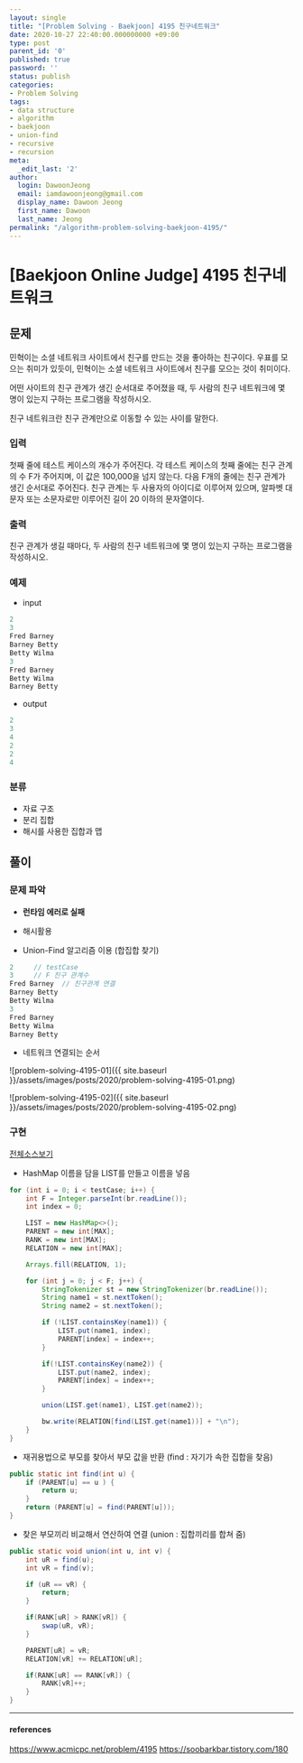 ```yaml
---
layout: single
title: "[Problem Solving - Baekjoon] 4195 친구네트워크"
date: 2020-10-27 22:40:00.000000000 +09:00
type: post
parent_id: '0'
published: true
password: ''
status: publish
categories:
- Problem Solving
tags:
- data structure
- algorithm
- baekjoon
- union-find
- recursive
- recursion
meta:
  _edit_last: '2'
author:
  login: DawoonJeong
  email: iamdawoonjeong@gmail.com
  display_name: Dawoon Jeong
  first_name: Dawoon
  last_name: Jeong
permalink: "/algorithm-problem-solving-baekjoon-4195/"
---
```

# [Baekjoon Online Judge] 4195 친구네트워크

## 문제
민혁이는 소셜 네트워크 사이트에서 친구를 만드는 것을 좋아하는 친구이다. 우표를 모으는 취미가 있듯이, 민혁이는 소셜 네트워크 사이트에서 친구를 모으는 것이 취미이다.

어떤 사이트의 친구 관계가 생긴 순서대로 주어졌을 때, 두 사람의 친구 네트워크에 몇 명이 있는지 구하는 프로그램을 작성하시오.

친구 네트워크란 친구 관계만으로 이동할 수 있는 사이를 말한다.

### 입력
첫째 줄에 테스트 케이스의 개수가 주어진다. 각 테스트 케이스의 첫째 줄에는 친구 관계의 수 F가 주어지며, 이 값은 100,000을 넘지 않는다. 다음 F개의 줄에는 친구 관계가 생긴 순서대로 주어진다. 친구 관계는 두 사용자의 아이디로 이루어져 있으며, 알파벳 대문자 또는 소문자로만 이루어진 길이 20 이하의 문자열이다.

### 출력
친구 관계가 생길 때마다, 두 사람의 친구 네트워크에 몇 명이 있는지 구하는 프로그램을 작성하시오.

### 예제
- input

```java
2
3
Fred Barney
Barney Betty
Betty Wilma
3
Fred Barney
Betty Wilma
Barney Betty
```

- output

```java
2
3
4
2
2
4
```

### 분류
- 자료 구조
- 분리 집합
- 해시를 사용한 집합과 맵

## 풀이

### 문제 파악
- **런타임 에러로 실패**

- 해시활용
- Union-Find 알고리즘 이용 (합집합 찾기)

```java
2     // testCase
3     // F 친구 관계수
Fred Barney  // 친구관계 연결
Barney Betty
Betty Wilma
3
Fred Barney
Betty Wilma
Barney Betty
```

- 네트워크 연결되는 순서

![problem-solving-4195-01]({{ site.baseurl }}/assets/images/posts/2020/problem-solving-4195-01.png)


![problem-solving-4195-02]({{ site.baseurl }}/assets/images/posts/2020/problem-solving-4195-02.png)



### 구현

[전체소스보기](https://github.com/iamdawoonjeong/java-datastructure-algorithm/blob/master/java-algorithm-problem-solving/src/baekjoon/problem4195/Main.java)

- HashMap 이름을 담을 LIST를 만들고 이름을 넣음

```java
for (int i = 0; i < testCase; i++) {
    int F = Integer.parseInt(br.readLine());
    int index = 0;

    LIST = new HashMap<>();
    PARENT = new int[MAX];
    RANK = new int[MAX];
    RELATION = new int[MAX];

    Arrays.fill(RELATION, 1);

    for (int j = 0; j < F; j++) {
        StringTokenizer st = new StringTokenizer(br.readLine());
        String name1 = st.nextToken();
        String name2 = st.nextToken();

        if (!LIST.containsKey(name1)) {
            LIST.put(name1, index);
            PARENT[index] = index++;
        }

        if(!LIST.containsKey(name2)) {
            LIST.put(name2, index);
            PARENT[index] = index++;
        }

        union(LIST.get(name1), LIST.get(name2));

        bw.write(RELATION[find(LIST.get(name1))] + "\n");
    }
}
```

- 재귀용법으로 부모를 찾아서 부모 값을 반환 (find : 자기가 속한 집합을 찾음)

```java
public static int find(int u) {
    if (PARENT[u] == u ) {
        return u;
    }
    return (PARENT[u] = find(PARENT[u]));
}
```

- 찾은 부모끼리 비교해서 연산하여 연결 (union : 집합끼리를 합쳐 줌)

```java
public static void union(int u, int v) {
    int uR = find(u);
    int vR = find(v);

    if (uR == vR) {
        return;
    }

    if(RANK[uR] > RANK[vR]) {
        swap(uR, vR);
    }

    PARENT[uR] = vR;
    RELATION[vR] += RELATION[uR];

    if(RANK[uR] == RANK[vR]) {
        RANK[vR]++;
    }
}
```



---

#### references
<https://www.acmicpc.net/problem/4195>
<https://soobarkbar.tistory.com/180>

